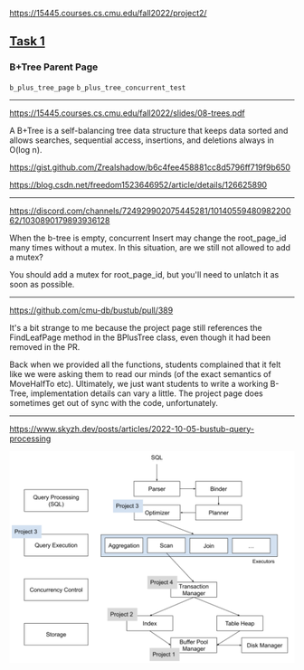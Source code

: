 https://15445.courses.cs.cmu.edu/fall2022/project2/

## [Task 1](https://15445.courses.cs.cmu.edu/fall2022/project2/#b+tree-pages)

### B+Tree Parent Page

`b_plus_tree_page` `b_plus_tree_concurrent_test`

- - -

https://15445.courses.cs.cmu.edu/fall2022/slides/08-trees.pdf


A B+Tree is a self-balancing tree data structure that keeps data sorted and allows searches, sequential access, insertions, and deletions always in O(log n).


https://gist.github.com/Zrealshadow/b6c4fee458881cc8d5796ff719f9b650



https://blog.csdn.net/freedom1523646952/article/details/126625890


- - -


https://discord.com/channels/724929902075445281/1014055948098220062/1030890179893936128

When the b-tree is empty, concurrent Insert may change the root_page_id many times without a mutex. In this situation, are we still not allowed to add a mutex? 

You should add a mutex for root_page_id, but you'll need to unlatch it as soon as possible.

- - -

https://github.com/cmu-db/bustub/pull/389

It's a bit strange to me because the project page still references the FindLeafPage method in the BPlusTree class, even though it had been removed in the PR. 

Back when we provided all the functions, students complained that it felt like we were asking them to read our minds (of the exact semantics of MoveHalfTo etc). Ultimately, we just want students to write a working B-Tree, implementation details can vary a little. The project page does sometimes get out of sync with the code, unfortunately.

- - -


https://www.skyzh.dev/posts/articles/2022-10-05-bustub-query-processing

![](files/overview.png)